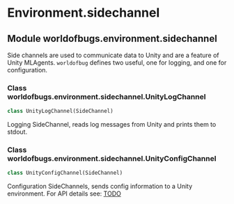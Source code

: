 # Environment.sidechannel

<a id="worldofbugs.environment.sidechannel"></a>

## Module worldofbugs.environment.sidechannel

Side channels are used to communicate data to Unity and are a feature of Unity MLAgents.
`worldofbug` defines two useful, one for logging, and one for configuration.

<a id="worldofbugs.environment.sidechannel.UnityLogChannel"></a>

### Class worldofbugs.environment.sidechannel.UnityLogChannel

```python
class UnityLogChannel(SideChannel)
```

Logging SideChannel, reads log messages from Unity and prints them to stdout.

<a id="worldofbugs.environment.sidechannel.UnityConfigChannel"></a>

### Class worldofbugs.environment.sidechannel.UnityConfigChannel

```python
class UnityConfigChannel(SideChannel)
```

Configuration SideChannels, sends config information to a Unity environment. For API details see: [TODO]()

